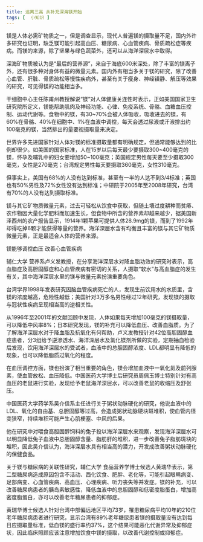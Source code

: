 ```yaml
---
title: 远离三高 从补充深海镁开始
tags: [  小知识 ]
---
```


<p>
镁是人体必需矿物质之一，但是调查显示，现代人普遍镁的摄取量不足，国内外许多研究也证明，缺乏镁可能引起高血压、糖尿病、心血管疾病、骨质疏松症等疾病。而镁的来源，除了坚果与绿色蔬菜外，还可以从海洋深层水中取得。
</p>

<p>
深海矿物质被认为是“最后的营养源”，来自于海底600米深处，除了丰富的镁离子外，还有很多种对身体有益的微量元素。国内外有相当多关于镁的研究，除了改善心血管、肝脏、骨质疏松等慢性疾病外，甚至有关于瘦身、神经镇静、解压等效果的研究，可见得镁的功能相当多。
</p>

<p>
干细胞中心主任陈甫州教授解说“镁”对人体健康关连性时表示，正如美国国家卫生研究院所定义，镁能帮助肌肉及神经功能、心律、免疫系统、骨骼、血糖血压控制、运动代谢等。食物中的镁，有30~70%会被人体吸收，吸收进去的镁，有60%在骨骼、40%在细胞中、1%在血液中调控，每天会透过尿液或汗液排出约100毫克的镁，当然排出的量要视摄取量来决定。
</p>

<p>
世界许多先进国家针对人体对镁的标准摄取量都有明确规定，但通常能够达到的比例却很少。如美国的国家标准，人在15岁以后每天最少要摄取300~400毫克的镁，怀孕及哺乳中的妇女要增加50~100毫克；英国规定男性每天要至少摄取300毫克，女性是270毫克；台湾规定男性每天要摄取360毫克，女性310毫克。
</p>

<p>
但事实上，美国有68%的人没有达到标准，甚至有一半的人达不到3/4标准；英国也有50%男性及72%女性没有达到标准；中研院于2005年至2008年研究，台湾有70%的人没有达到摄取标准。
</p>

<p>
镁与其它矿物质微量元素，过去可轻松从饮食中获取，但随土壤过度耕种而贫瘠、农作物因大量化学肥料而加速生长，但食物中所含的营养素却越来越少，据美国新泽西州的农产报告显示，1914年1颗苹果可提供人体28.9mg的镁，而到了1992年却得吃掉6颗才能获得等量的营养。海洋深层水含有均衡且丰富的镁与其它矿物质微量元素，正是最适合人体的营养来源。
</p>

<p>
镁能够调控血压 改善心血管疾病
</p>

<p>
辅仁大学 营养系卢义发教授，在分享海洋深层水对降血脂功效的研究时表示，高血脂症及高胆固醇症和心血管疾病有密切的关系，人摄取“软水”与高血脂症的发生有关，其中海洋深层水里的镁与微量元素扮演重要角色。
</p>

<p>
台湾学界1998年发表研究因脑血管疾病死亡的人，发现生前饮用水的水质里，含镁的浓度越高，危险性越低；美国针对3万多名男性经过12年研究，发现镁的摄取与冠状性疾病呈现相当高的逆相关性。
</p>

<p>
从1996年至2001年的文献回顾中发现，人体如果每天增加100毫克的镁摄取量，可以降低中风率8%；日本研究发现，镁的补充可以降低血压、改善血脂质。为了了解海洋深层水对于降血脂及抗氧化有何帮助，卢义发教授针对42位高胆固醇血症患者，分3组给予逆渗透水、海洋深层水及氯化镁剂所做的实验，定期抽血检验后发现，饮用海洋深层水的受试者，血液中的总胆固醇浓度、LDL都明显有降低的现象，也可以降低脂质过氧化的程度。
</p>

<p>
在血压调控方面，镁也扮演了相当重要的角色，镁会增加血液中一氧化氮及前列腺素，使血管放松、血压降低。中国医药大学博士后研究员周佩玉博士特别针对有高血压的老鼠进行实验，发现给予老鼠海洋深层水，可以改善老鼠的收缩压及舒张压。
</p>

<p>
中国医药大学药学系吴介信系主任进行关于粥状动脉硬化的研究，他说血液中的LDL、氧化的自由基、总胆固醇等过高，会造成粥状动脉硬块斑堆积，使血管内径变狭窄，持续堆积可能产生心肌梗塞、中风的后果。
</p>

<p>
他在研究中对喂食高胆固醇饲料的兔子投以海洋深层水来观察，发现海洋深层水可以明显降低兔子血液中总胆固醇含量、脂肪肝的堆积，进一步改善兔子脂肪斑块的堆积，因此吴介信认为，海洋深层水具有相当高的潜力，开发成改善粥状动脉硬化的保健食品。
</p>

<p>
关于镁与糖尿病的关联性研究，辅仁大学 食品营养学博士候选人黄瑞华表示，第二型糖尿病造成原因包含不活动、西化饮食、肥胖、老化等，可能引起眼睛病变、足部病变、心血管疾病、高血压、心理疾病、听力丧失等并发症。镁的补充，可以改善糖尿病患者的胰岛素敏感性，降低血液中的总胆固醇和低密度脂蛋白，增加高密度脂蛋白，亦可以改善老年糖尿患者的抑郁症。
</p>

<p>
黄瑞华博士候选人针对台湾中部偏远地区平均73岁，罹患糖尿病平均10年的210位老年糖尿病患者进行研究，显示台湾有89%老年糖尿患者镁的摄取量没有达到每日应摄取量标准，低血镁的盛行率约37%，这个结果可能恶化代谢异常及抑郁症状，因此临床照顾应该注意增加饮食中镁的摄取，以改善代谢控制或抑郁症。
</p>
